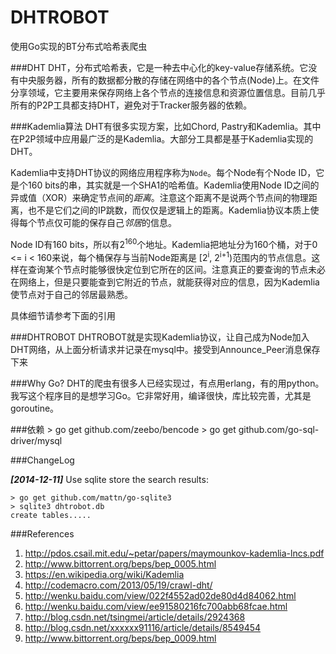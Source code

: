 DHTROBOT
=======
使用Go实现的BT分布式哈希表爬虫

###DHT
DHT，分布式哈希表，它是一种去中心化的key-value存储系统。它没有中央服务器，所有的数据都分散的存储在网络中的各个节点(Node)上。在文件分享领域，它主要用来保存网络上各个节点的连接信息和资源位置信息。目前几乎所有的P2P工具都支持DHT，避免对于Tracker服务器的依赖。

###Kademlia算法
DHT有很多实现方案，比如Chord, Pastry和Kademlia。其中在P2P领域中应用最广泛的是Kademlia。大部分工具都是基于Kademlia实现的DHT。

Kademlia中支持DHT协议的网络应用程序称为`Node`。每个Node有个Node ID，它是个160 bits的串，其实就是一个SHA1的哈希值。Kademlia使用Node ID之间的异或值（XOR）来确定节点间的*距离*。注意这个距离不是说两个节点间的物理距离，也不是它们之间的IP跳数，而仅仅是逻辑上的距离。Kademlia协议本质上使得每个节点仅可能的保存自己*邻居*的信息。

Node ID有160 bits，所以有2<sup>160</sup>个地址。Kademlia把地址分为160个桶，对于0 <= i < 160来说，每个桶保存与当前Node距离是 [2<sup>i</sup>, 2<sup>i+1</sup>)范围内的节点信息。这样在查询某个节点时能够很快定位到它所在的区间。注意真正的要查询的节点未必在网络上，但是只要能查到它附近的节点，就能获得对应的信息，因为Kademlia使节点对于自己的邻居最熟悉。

具体细节请参考下面的引用

###DHTROBOT
DHTROBOT就是实现Kademlia协议，让自己成为Node加入DHT网络，从上面分析请求并记录在mysql中。接受到Announce_Peer消息保存下来

###Why Go?
DHT的爬虫有很多人已经实现过，有点用erlang，有的用python。我写这个程序目的是想学习Go。它非常好用，编译很快，库比较完善，尤其是goroutine。

###依赖
    > go get github.com/zeebo/bencode
    > go get github.com/go-sql-driver/mysql

###ChangeLog

_**[2014-12-11]**_  Use sqlite store the search results:

~~~
> go get github.com/mattn/go-sqlite3
> sqlite3 dhtrobot.db 
create tables.....
~~~

###References
1. <http://pdos.csail.mit.edu/~petar/papers/maymounkov-kademlia-lncs.pdf>
2. <http://www.bittorrent.org/beps/bep_0005.html>
3. <https://en.wikipedia.org/wiki/Kademlia>
4. <http://codemacro.com/2013/05/19/crawl-dht/>
5. <http://wenku.baidu.com/view/022f4552ad02de80d4d84062.html>
6. <http://wenku.baidu.com/view/ee91580216fc700abb68fcae.html>
7. <http://blog.csdn.net/tsingmei/article/details/2924368>
8. <http://blog.csdn.net/xxxxxx91116/article/details/8549454>
9. <http://www.bittorrent.org/beps/bep_0009.html>
